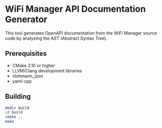 # WiFi Manager API Documentation Generator

This tool generates OpenAPI documentation from the WiFi Manager source code by analyzing the AST (Abstract Syntax Tree).

## Prerequisites

- CMake 3.10 or higher
- LLVM/Clang development libraries
- nlohmann_json
- yaml-cpp

## Building

```bash
mkdir build
cd build
cmake ..
make